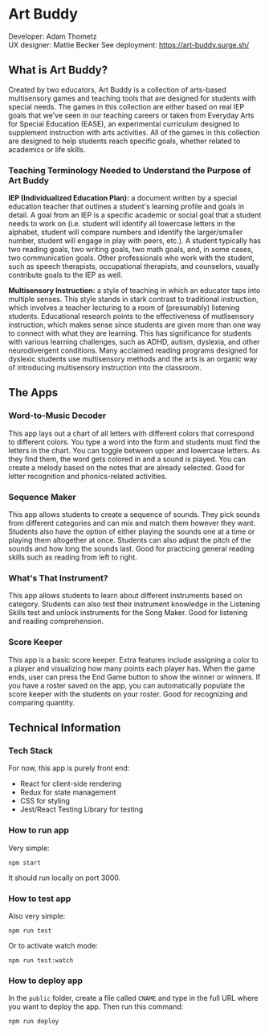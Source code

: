 # Art Buddy

Developer: Adam Thometz  
UX designer: Mattie Becker
See deployment: https://art-buddy.surge.sh/

## What is Art Buddy?

Created by two educators, Art Buddy is a collection of arts-based multisensory games and teaching tools that are designed for students with special needs. The games in this collection are either based on real IEP goals that we've seen in our teaching careers or taken from Everyday Arts for Special Education (EASE), an experimental curriculum designed to supplement instruction with arts activities. All of the games in this collection are designed to help students reach specific goals, whether related to academics or life skills.

### Teaching Terminology Needed to Understand the Purpose of Art Buddy

**IEP (Individualized Education Plan):** a document written by a special education teacher that outlines a student's learning profile and goals in detail. A goal from an IEP is a specific academic or social goal that a student needs to work on (i.e. student will identify all lowercase letters in the alphabet, student will compare numbers and identify the larger/smaller number, student will engage in play with peers, etc.). A student typically has two reading goals, two writing goals, two math goals, and, in some cases, two communication goals. Other professionals who work with the student, such as speech therapists, occupational therapists, and counselors, usually contribute goals to the IEP as well.

**Multisensory Instruction:** a style of teaching in which an educator taps into multiple senses. This style stands in stark contrast to traditional instruction, which involves a teacher lecturing to a room of (presumably) listening students. Educational research points to the effectiveness of mutlisensory instruction, which makes sense since students are given more than one way to connect with what they are learning. This has significance for students with various learning challenges, such as ADHD, autism, dyslexia, and other neurodivergent conditions. Many acclaimed reading programs designed for dyslexic students use multisensory methods and the arts is an organic way of introducing multisensory instruction into the classroom.

## The Apps

### Word-to-Music Decoder

This app lays out a chart of all letters with different colors that correspond to different colors. You type a word into the form and students must find the letters in the chart. You can toggle between upper and lowercase letters. As they find them, the word gets colored in and a sound is played. You can create a melody based on the notes that are already selected. Good for letter recognition and phonics-related activities.

### Sequence Maker

This app allows students to create a sequence of sounds. They pick sounds from different categories and can mix and match them however they want. Students also have the option of either playing the sounds one at a time or playing them altogether at once. Students can also adjust the pitch of the sounds and how long the sounds last. Good for practicing general reading skills such as reading from left to right.

### What's That Instrument?

This app allows students to learn about different instruments based on category. Students can also test their instrument knowledge in the Listening Skills test and unlock instruments for the Song Maker. Good for listening and reading comprehension.

### Score Keeper

This app is a basic score keeper. Extra features include assigning a color to a player and visualizing how many points each player has. When the game ends, user can press the End Game button to show the winner or winners. If you have a roster saved on the app, you can automatically populate the score keeper with the students on your roster. Good for recognizing and comparing quantity.

## Technical Information

### Tech Stack

For now, this app is purely front end:

- React for client-side rendering
- Redux for state management
- CSS for styling
- Jest/React Testing Library for testing

### How to run app

Very simple:

```
npm start
```
It should run locally on port 3000.

### How to test app

Also very simple:

```
npm run test
```
Or to activate watch mode:
```
npm run test:watch
```

### How to deploy app

In the `public` folder, create a file called `CNAME` and type in the full URL where you want to deploy the app. Then run this command:

```
npm run deploy
```